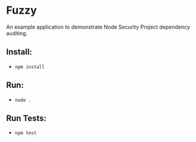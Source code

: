 # Fuzzy
An example application to demonstrate Node Security Project dependency auditing.

## Install:
- `npm install`

## Run:
- `node .`

## Run Tests:
- `npm test`